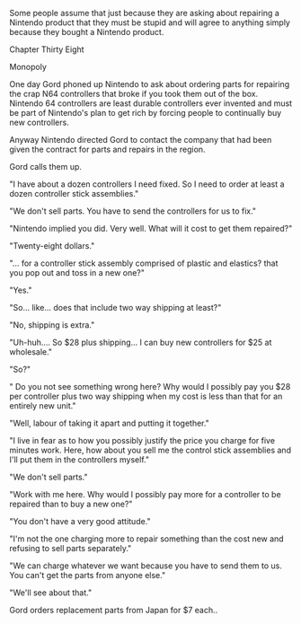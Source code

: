 
 

 

 

 

 

 

 

 

 

 




Some people assume that just because they are asking about repairing a Nintendo product that they must be stupid and will agree to anything simply because they bought a Nintendo product. 




 








Chapter Thirty Eight


Monopoly

One day Gord phoned up Nintendo to ask about ordering parts for repairing the crap N64 controllers that broke if you took them out of the box. Nintendo 64 controllers are least durable controllers ever invented and must be part of Nintendo's plan to get rich by forcing people to continually buy new controllers.

Anyway Nintendo directed Gord to contact the company that had been given the contract for parts and repairs in the region.

Gord calls them up.

"I have about a dozen controllers I need fixed.  So I need to order at least a dozen controller stick assemblies."

"We don't sell parts.  You have to send the controllers for us to fix."

"Nintendo implied you did.  Very well.  What will it cost to get them repaired?"

"Twenty-eight dollars."

"...  for a controller stick assembly comprised of plastic and elastics?  that you pop out and toss in a new one?"

"Yes."

"So... like...  does that include two way shipping at least?"

"No, shipping is extra."

"Uh-huh....  So $28 plus shipping...  I can buy new controllers for $25 at wholesale."

"So?"

" Do you not see something wrong here?  Why would I possibly pay you $28 per controller plus two way shipping when my cost is less than that for an entirely new unit."

"Well, labour of taking it apart and putting it together."

"I live in fear as to how you possibly justify the price you charge for five minutes work.  Here, how about you sell me the control stick assemblies and I'll put them in the controllers myself."

"We don't sell parts."

"Work with me here.  Why would I possibly pay more for a controller to be repaired than to buy a new one?"

"You don't have a very good attitude."

"I'm not the one charging more to repair something than the cost new and refusing to sell parts separately."

"We can charge whatever we want because you have to send them to us.  You can't get the parts from anyone else."

"We'll see about that."

<click>

Gord orders replacement parts from Japan for $7 each..

 
 